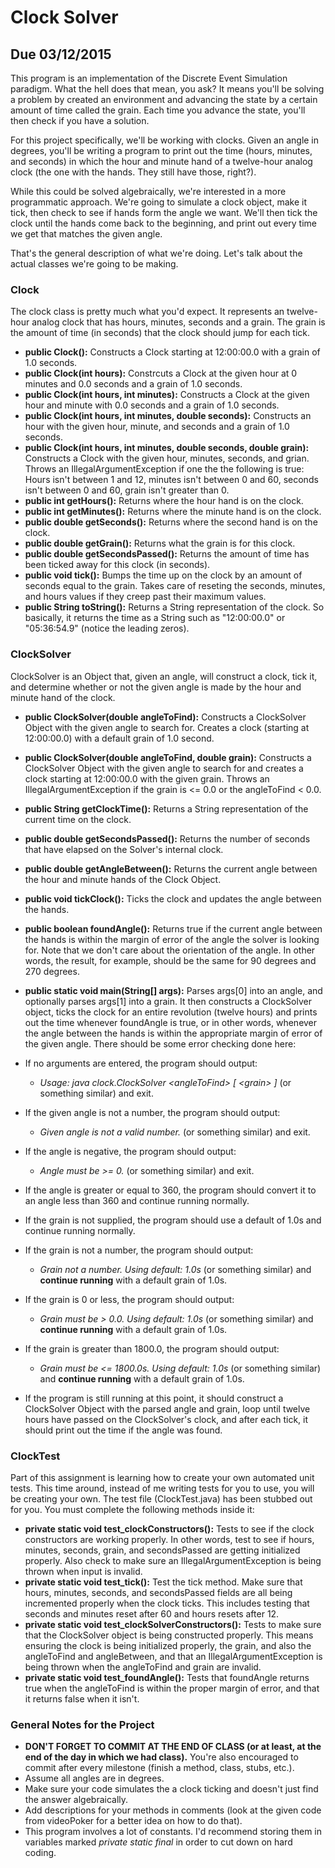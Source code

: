 # Clock Solver
## Due 03/12/2015

This program is an implementation of the Discrete Event Simulation paradigm. What the
hell does that mean, you ask? It means you'll be solving a problem by created an
environment and advancing the state by a certain amount of time called the grain.
Each time you advance the state, you'll then check if you have a solution.

For this project specifically, we'll be working with clocks. Given an angle in degrees, you'll be writing a
program to print out the time (hours, minutes, and seconds) in which the hour and minute hand
of a twelve-hour analog clock (the one with the hands. They still have those, right?).

While this could be solved algebraically, we're interested in a more programmatic approach.
We're going to simulate a clock object, make it tick, then check to
see if hands form the angle we want. We'll then tick the clock until the hands come back
to the beginning, and print out every time we get that matches the given angle.

That's the general description of what we're doing. Let's talk about the actual classes
we're going to be making.

### Clock

The clock class is pretty much what you'd expect. It represents an twelve-hour analog
clock that has hours, minutes, seconds and a grain. The grain is the amount of time (in seconds)
that the clock should jump for each tick.

* **public Clock():** Constructs a Clock starting at 12:00:00.0 with a grain of 1.0 seconds.
* **public Clock(int hours):** Constrcuts a Clock at the given hour at 0 minutes and 0.0 seconds
        and a grain of 1.0 seconds.
* **public Clock(int hours, int minutes):** Constructs a Clock at the given hour and minute
        with 0.0 seconds and a grain of 1.0 seconds.
* **public Clock(int hours, int minutes, double seconds):** Constructs an hour with the given hour, minute,
        and seconds and a grain of 1.0 seconds.
* **public Clock(int hours, int minutes, double seconds, double grain):** Constructs a Clock with
        the given hour, minutes, seconds, and grian. Throws an IllegalArgumentException if one the
        the following is true: Hours isn't between 1 and 12, minutes isn't between 0 and 60, seconds isn't
        between 0 and 60, grain isn't greater than 0.
* **public int getHours():** Returns where the hour hand is on the clock.
* **public int getMinutes():** Returns where the minute hand is on the clock.
* **public double getSeconds():** Returns where the second hand is on the clock.
* **public double getGrain():** Returns what the grain is for this clock.
* **public double getSecondsPassed():** Returns the amount of time has been ticked away
        for this clock (in seconds).
* **public void tick():** Bumps the time up on the clock by an amount of seconds equal
        to the grain. Takes care of reseting the seconds, minutes, and hours values if they
        creep past their maximum values.
* **public String toString():** Returns a String representation of the clock. So basically,
        it returns the time as a String such as "12:00:00.0" or "05:36:54.9" (notice the leading
        zeros).

### ClockSolver

ClockSolver is an Object that, given an angle, will construct a clock, tick it, and determine
whether or not the given angle is made by the hour and minute hand of the clock.

* **public ClockSolver(double angleToFind):** Constructs a ClockSolver Object with the given
        angle to search for. Creates a clock (starting at 12:00:00.0) with a default grain of 1.0 second.
* **public ClockSolver(double angleToFind, double grain):** Constructs a ClockSolver Object
        with the given angle to search for and creates a clock starting at 12:00:00.0 with
        the given grain. Throws an IllegalArgumentException if the grain is <= 0.0 or the
        angleToFind < 0.0.
* **public String getClockTime():** Returns a String representation of the current time on the clock.
* **public double getSecondsPassed():** Returns the number of seconds that have elapsed on the Solver's internal clock.
* **public double getAngleBetween():** Returns the current angle between the hour and minute hands
        of the Clock Object.
* **public void tickClock():** Ticks the clock and updates the angle between the hands.
* **public boolean foundAngle():** Returns true if the current angle between the hands is
        within the margin of error of the angle the solver is looking for. Note that we don't
        care about the orientation of the angle. In other words, the result, for example, should
        be the same for 90 degrees and 270 degrees.
* **public static void main(String[] args):** Parses args[0] into an angle, and optionally
        parses args[1] into a grain. It then constructs a ClockSolver object, ticks the clock
        for an entire revolution (twelve hours) and prints out the time whenever
        foundAngle is true, or in other words, whenever the angle between the hands is within the
        appropriate margin of error of the given angle. There should be some error checking done here:  

* If no arguments are entered, the program should output:  
    * *Usage: java clock.ClockSolver \<angleToFind> [ \<grain> ]* (or something similar) and exit.
* If the given angle is not a number, the program should output:
    * *Given angle is not a valid number.* (or something similar) and exit.
* If the angle is negative, the program should output:
    * *Angle must be >= 0.* (or something similar) and exit.
* If the angle is greater or equal to 360, the program should convert it to an angle less than 360
        and continue running normally.
* If the grain is not supplied, the program should use a default of 1.0s and continue running normally.
* If the grain is not a number, the program should output:
    * *Grain not a number. Using default: 1.0s* (or something similar) and **continue running**
        with a default grain of 1.0s.
* If the grain is 0 or less, the program should output:
    * *Grain must be > 0.0. Using default: 1.0s* (or something similar) and **continue running**
        with a default grain of 1.0s.
* If the grain is greater than 1800.0, the program should output:
    * *Grain must be <= 1800.0s. Using default: 1.0s* (or something similar) and **continue running**
        with a default grain of 1.0s.
* If the program is still running at this point, it should construct a ClockSolver Object with
        the parsed angle and grain, loop until twelve hours have passed on the ClockSolver's clock, and after each tick,
        it should print out the time if the angle was found.

### ClockTest

Part of this assignment is learning how to create your own automated unit tests.
This time around, instead of me writing tests for you to use, you will be creating your own.
The test file (ClockTest.java) has been stubbed out for you. You must complete the
following methods inside it:

* **private static void test_clockConstructors():** Tests to see if the clock constructors
        are working properly. In other words, test to see if hours, minutes, seconds, grain, and
        secondsPassed are getting initialized properly. Also check to make sure
        an IllegalArgumentException is being thrown when input is invalid.
* **private static void test_tick():** Test the tick method. Make sure that hours, minutes,
        seconds, and secondsPassed fields are all being incremented properly when the
        clock ticks. This includes testing that seconds and minutes reset after 60
        and hours resets after 12.
* **private static void test_clockSolverConstructors():** Tests to make sure that the
        ClockSolver object is being constructed properly. This means ensuring the clock
        is being initialized properly, the grain, and also the angleToFind and angleBetween,
        and that an IllegalArgumentException is being thrown when the angleToFind and grain
        are invalid.
* **private static void test_foundAngle():** Tests that foundAngle returns true when the
        angleToFind is within the proper margin of error, and that it returns false when it isn't.

### General Notes for the Project

* **DON'T FORGET TO COMMIT AT THE END OF CLASS (or at least, at the end of the day in which we had class).**
You're also encouraged to commit after every milestone (finish a method, class, stubs, etc.).
* Assume all angles are in degrees.
* Make sure your code simulates the a clock ticking and doesn't just find the answer algebraically.
* Add descriptions for your methods in comments (look at the given code from videoPoker for
a better idea on how to do that).
* This program involves a lot of constants. I'd recommend storing them in variables marked
*private static final* in order to cut down on hard coding.
